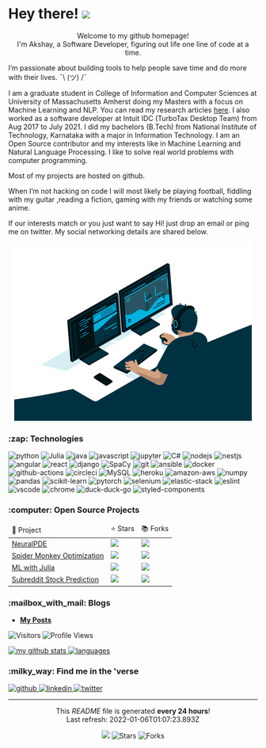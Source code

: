 <h1>Hey there! <img src="https://emojis.slackmojis.com/emojis/images/1531849430/4246/blob-sunglasses.gif?1531849430" width="30"/></h1>

<p align="center">Welcome to my github homepage! </br> I'm Akshay, a Software Developer, figuring out life one line of code at a time.</p>

 

I’m passionate about building tools to help people save time and do more with their lives. ¯\ (ツ) /¯


I am a graduate student in College of Information and Computer Sciences at University of Massachusetts Amherst doing my Masters with a focus on Machine Learning and NLP. You can read my research articles  [here](https://scholar.google.com/citations?hl=en&user=dO6oyWQAAAAJ). I also worked as a software developer at Intuit IDC (TurboTax Desktop Team) from Aug 2017 to July 2021. I did my bachelors (B.Tech) from National Institute of Technology, Karnataka with a major in Information Technology. I am an Open Source contributor and my interests like in Machine Learning and Natural Language Processing. I like to solve real world problems with computer programming.

Most of my projects are hosted on github.

When I’m not hacking on code I will most likely be playing football, fiddling with my guitar ,reading a fiction, gaming with my friends or watching some anime.

If our interests match or you just want to say Hi! just drop an email or ping me on twitter. My social networking details are shared below.
</p>

<div align="center">
    <img src="assets/code.gif" alt="busy" />
</div>

<!-- TECHNOLOGIES -->
<h3>:zap: Technologies</h3>

<p>
<img alt="python" src="https://img.shields.io/badge/Python-black?logo=python&amp;style=plastic" /> <img alt="Julia" src="https://img.shields.io/badge/Julia-black?logo=julia&amp;style=plastic" /> <img alt="java" src="https://img.shields.io/badge/Java-black?logo=java&amp;style=plastic" /> <img alt="javascript" src="https://img.shields.io/badge/Javascript-black?logo=javascript&amp;style=plastic" /> <img alt="jupyter" src="https://img.shields.io/badge/Jupyter-black?logo=jupyter&amp;style=plastic" /> <img alt="C#" src="https://img.shields.io/badge/CSharp-black?logo=csharp&amp;style=plastic" /> <img alt="nodejs" src="https://img.shields.io/badge/Node.js-black?logo=node.js&amp;style=plastic" /> <img alt="nestjs" src="https://img.shields.io/badge/Nestjs-black?logo=nestjs&amp;style=plastic" /> <img alt="angular" src="https://img.shields.io/badge/Angular-black?logo=angular&amp;style=plastic" /> <img alt="react" src="https://img.shields.io/badge/React-black?logo=react&amp;style=plastic" /> <img alt="django" src="https://img.shields.io/badge/Django-black?logo=django&amp;style=plastic" /> <img alt="SpaCy" src="https://img.shields.io/badge/SpaCy-black?logo=spacy&amp;style=plastic" /> <img alt="git" src="https://img.shields.io/badge/Git-black?logo=git&amp;style=plastic" /> <img alt="ansible" src="https://img.shields.io/badge/Ansible-black?logo=ansible&amp;style=plastic" /> <img alt="docker" src="https://img.shields.io/badge/Docker-black?logo=docker&amp;style=plastic" />  <img alt="github-actions" src="https://img.shields.io/badge/Github%20Actions-black?logo=github-actions&amp;style=plastic" /> <img alt="circleci" src="https://img.shields.io/badge/CircleCI-black?logo=circleci&amp;style=plastic" /> <img alt="MySQL" src="https://img.shields.io/badge/MySQL-black?logo=mysql&amp;style=plastic&amp;style=plastic" /> <img alt="heroku" src="https://img.shields.io/badge/Heroku-black?logo=heroku&amp;style=plastic" /> <img alt="amazon-aws" src="https://img.shields.io/badge/AWS-black?logo=amazon-aws&amp;style=plastic" /> <img alt="numpy" src="https://img.shields.io/badge/NumPy-black?logo=numpy&amp;style=plastic" /> <img alt="pandas" src="https://img.shields.io/badge/Pandas-black?logo=pandas&amp;style=plastic" /> <img alt="scikit-learn" src="https://img.shields.io/badge/Scikit%20Learn-black?logo=scikit-learn&amp;style=plastic" /> <img alt="pytorch" src="https://img.shields.io/badge/Pytorch-black?logo=pytorch&amp;style=plastic" /> <img alt="selenium" src="https://img.shields.io/badge/Selenium-black?logo=selenium&amp;style=plastic" /> <img alt="elastic-stack" src="https://img.shields.io/badge/Elastic%20Stack-black?logo=elastic-stack&amp;style=plastic" /> <img alt="eslint" src="https://img.shields.io/badge/ESLint-black?logo=eslint&amp;style=plastic" /> <img alt="vscode" src="https://img.shields.io/badge/VSCode-black?logo=visual-studio-code&amp;style=plastic" /> <img alt="chrome" src="https://img.shields.io/badge/Google%20Chrome-black?logo=google-chrome&amp;style=plastic" /> <img alt="duck-duck-go" src="https://img.shields.io/badge/DuckDuckGo-black?logo=duckduckgo&amp;style=plastic" /> <img alt="styled-components" src="https://img.shields.io/badge/Styled%20components-black?logo=styled-components&amp;style=plastic" /> 
</p>

<!-- PROJECTS -->
<h3>:computer: Open Source Projects</h3>

<table>
    <thead>
        <td>🎁 Project </td>
        <td> ⭐ Stars </td>
        <td> 📚 Forks </td>
    </thead>
    <tr>
        <td><a href="https://github.com/SciML/NeuralPDE.jl">NeuralPDE</a></td>
        <td><img src="https://img.shields.io/github/stars/SciML/NeuralPDE.jl?style=plastic&amp;labelColor=343b41" /></td>
        <td><img src="https://img.shields.io/github/forks/SciML/NeuralPDE.jl?style=plastic&amp;labelColor=343b41" /></td>
    </tr><tr>
        <td><a href="https://github.com/akaysh/SpiderMonkey.jl">Spider Monkey Optimization</a></td>
        <td><img src="https://img.shields.io/github/stars/akaysh/SpiderMonkey.jl?style=plastic&amp;labelColor=343b41" /></td>
        <td><img src="https://img.shields.io/github/forks/akaysh/SpiderMonkey.jl?style=plastic&amp;labelColor=343b41" /></td>
    </tr><tr>
        <td><a href="https://github.com/akaysh/MLWithJulia">ML with Julia</a></td>
        <td><img src="https://img.shields.io/github/stars/akaysh/MLWithJulia?style=plastic&amp;labelColor=343b41" /></td>
        <td><img src="https://img.shields.io/github/forks/akaysh/MLWithJulia?style=plastic&amp;labelColor=343b41" /></td>
    </tr><tr>
        <td><a href="https://github.com/mfclinton/Subreddit-Stock-Prediction">Subreddit Stock Prediction</a></td>
        <td><img src="https://img.shields.io/github/stars/mfclinton/Subreddit-Stock-Prediction?style=plastic&amp;labelColor=343b41" /></td>
        <td><img src="https://img.shields.io/github/forks/mfclinton/Subreddit-Stock-Prediction?style=plastic&amp;labelColor=343b41" /></td>
    </tr>
</table>

<!-- POSTS -->
<h3>:mailbox_with_mail: Blogs</h3>

<ul>
    <li>
        <a href="https://https://akaysh.github.io/"><b>My Posts</b></a>
    </li>
</ul>

<!--START_SECTION:waka-->
<!--END_SECTION:waka-->
<p>
<img alt="Visitors" src="https://visitor-badge.laobi.icu/badge?page_id=akaysh&color=blue"/>
<img alt="Profile Views" src="https://komarev.com/ghpvc/?username=akaysh"/>
</p>

<a align="center" href="https://akaysh.netlify.app/">
    <img src="https://github-readme-stats.vercel.app/api?username=akaysh&show_icons=true&theme=gruvbox" alt="my github stats" width="420"/>&nbsp;<img src="https://github-readme-stats.vercel.app/api/top-langs/?username=akaysh&layout=compact&theme=gruvbox" alt="languages" height="165">
</a>

<!-- SOCIAL -->
<h3>:milky_way: Find me in the 'verse</h3>

<p>
    <a href="https://github.com/akaysh" target="_blank">
        <img alt="github" src="https://img.shields.io/github/followers/akaysh?label=GitHub&amp;style=social" />
    </a><a href="https://linkedin.com/in/akshay-sharma-1995" target="_blank">
        <img alt="linkedin" src="https://img.shields.io/badge/Linkedin-grey?logo=linkedin&amp;style=social" />
    </a><a href="https://twitter.com/vidhi_mody" target="_blank">
        <img alt="twitter" src="https://img.shields.io/twitter/follow/akay_sh?label=Twitter&amp;style=social" />
    </a>
</p>

<hr />

<!-- FOOTER -->
<p align="center">
    This <i>README</i> file is generated <b>every 24 hours</b>!</br>
    Last refresh: 2022-01-06T01:07:23.893Z<br />
</p>
<p align="center">
    <img src="https://github.com/akaysh/akaysh/workflows/README%20build/badge.svg" /> 
    <img alt="Stars" src="https://img.shields.io/github/stars/akaysh/akaysh?style=flat-square&labelColor=343b41"/> 
    <img alt="Forks" src="https://img.shields.io/github/forks/akaysh/akaysh?style=flat-square&labelColor=343b41"/>
</p>